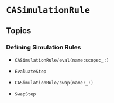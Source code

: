 # ``CASimulationRule``

## Topics

### Defining Simulation Rules

- ``CASimulationRule/eval(name:scope:_:)``
- ``EvaluateStep``

- ``CASimulationRule/swap(name:_:)``
- ``SwapStep``
